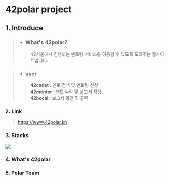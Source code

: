 42polar project
=============

## 1. Introduce

 > * ### What's 42polar?
 > >42서울에서 진행되는 멘토링 서비스를 이용할 수 있도록 도와주는 웹사이트입니다.
  
 > * ### user
 > > **42cadet** : 멘토 검색 및 멘토링 신청 <br>
 > > **42mentor** : 멘토 수락 및 보고서 작성 <br>
 > > **42bocal** : 보고서 확인 및 출력 <br>
  
### 2. Link
 > https://www.42polar.kr/

### 3. Stacks
<img src="https://img.shields.io/badge/JavaScript-F7DF1E?style=flat-square&logo=JavaScript&logoColor=black"/>

### 4. What's 42polar


### 5. Polar Team



